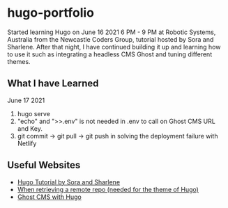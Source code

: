 # hugo-portfolio
Started learning Hugo on June 16 2021 6 PM - 9 PM at Robotic Systems, Australia from the Newcastle Coders Group, tutorial hosted by Sora and Sharlene. After that night, I have continued building it up and learning how to use it such as integrating a headless CMS Ghost and tuning different themes.

## What I have Learned
June 17 2021
1. hugo serve
2. "echo" and ">>.env" is not needed in .env to call on Ghost CMS URL and Key.
3. git commit -> git pull -> git push in solving the deployment failure with Netlify 

## Useful Websites
- [Hugo Tutorial by Sora and Sharlene](https://tutorial-blog.netlify.app)
- [When retrieving a remote repo (needed for the theme of Hugo)](https://docs.github.com/en/github/getting-started-with-github/getting-started-with-git/about-remote-repositories)
- [Ghost CMS with Hugo](https://www.gojamstack.dev/posts/ghost-cms-hugo/)

